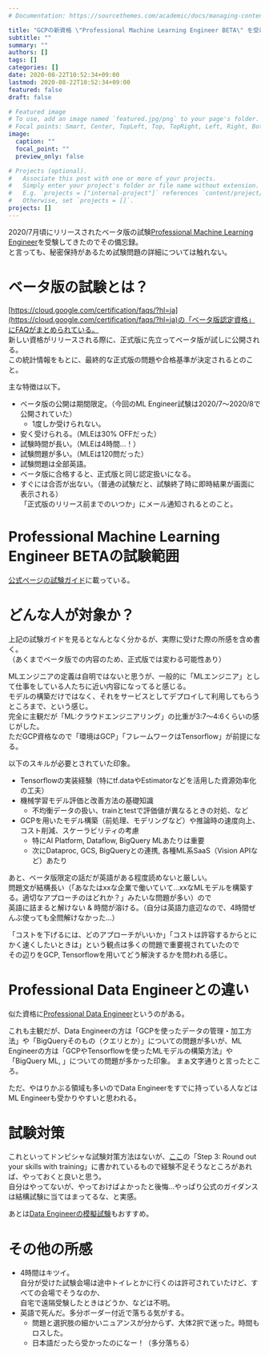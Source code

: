 ```yaml
---
# Documentation: https://sourcethemes.com/academic/docs/managing-content/

title: "GCPの新資格 \"Professional Machine Learning Engineer BETA\" を受けてきた"
subtitle: ""
summary: ""
authors: []
tags: []
categories: []
date: 2020-08-22T10:52:34+09:00
lastmod: 2020-08-22T10:52:34+09:00
featured: false
draft: false

# Featured image
# To use, add an image named `featured.jpg/png` to your page's folder.
# Focal points: Smart, Center, TopLeft, Top, TopRight, Left, Right, BottomLeft, Bottom, BottomRight.
image:
  caption: ""
  focal_point: ""
  preview_only: false

# Projects (optional).
#   Associate this post with one or more of your projects.
#   Simply enter your project's folder or file name without extension.
#   E.g. `projects = ["internal-project"]` references `content/project/deep-learning/index.md`.
#   Otherwise, set `projects = []`.
projects: []
---
```


2020/7月頃にリリースされたベータ版の試験[Professional Machine Learning Engineer](https://cloud.google.com/certification/machine-learning-engineer)を受験してきたのでその備忘録。  
と言っても、秘密保持があるため試験問題の詳細については触れない。


# ベータ版の試験とは？

[https://cloud.google.com/certification/faqs/?hl=ja](https://cloud.google.com/certification/faqs/?hl=ja)の「ベータ版認定資格」にFAQがまとめられている。  
新しい資格がリリースされる際に、正式版に先立ってベータ版が試しに公開される。  
この統計情報をもとに、最終的な正式版の問題や合格基準が決定されるとのこと。

主な特徴は以下。

* ベータ版の公開は期間限定。（今回のML Engineer試験は2020/7〜2020/8で公開されていた）
  - 1度しか受けられない。
* 安く受けられる。（MLEは30% OFFだった）
* 試験時間が長い。（MLEは4時間...！）
* 試験問題が多い。（MLEは120問だった）
* 試験問題は全部英語。
* ベータ版に合格すると、正式版と同じ認定扱いになる。
* すぐには合否が出ない。（普通の試験だと、試験終了時に即時結果が画面に表示される）  
  「正式版のリリース前までのいつか」にメール通知されるとのこと。


# Professional Machine Learning Engineer BETAの試験範囲

[公式ページの試験ガイド](https://cloud.google.com/certification/guides/machine-learning-engineer)に載っている。


# どんな人が対象か？

上記の試験ガイドを見るとなんとなく分かるが、実際に受けた際の所感を含め書く。  
（あくまでベータ版での内容のため、正式版では変わる可能性あり）

MLエンジニアの定義は自明ではないと思うが、一般的に「MLエンジニア」として仕事をしている人たちに近い内容になってると感じる。  
モデルの構築だけではなく、それをサービスとしてデプロイして利用してもらうところまで、という感じ。  
完全に主観だが「ML:クラウドエンジニアリング」の比重が3:7〜4:6くらいの感じがした。  
ただGCP資格なので「環境はGCP」「フレームワークはTensorflow」が前提になる。

以下のスキルが必要とされていた印象。

* Tensorflowの実装経験（特にtf.dataやEstimatorなどを活用した資源効率化の工夫）
* 機械学習モデル評価と改善方法の基礎知識
  - 不均衡データの扱い、trainとtestで評価値が異なるときの対処、など
* GCPを用いたモデル構築（前処理、モデリングなど）や推論時の速度向上、コスト削減、スケーラビリティの考慮
  - 特にAI Platform, Dataflow, BigQuery MLあたりは重要
  - 次にDataproc, GCS, BigQueryとの連携, 各種ML系SaaS（Vision APIなど）あたり

あと、ベータ版限定の話だが英語がある程度読めないと厳しい。  
問題文が結構長い（「あなたはxxな企業で働いていて...xxなMLモデルを構築する。適切なアプローチのはどれか？」みたいな問題が多い）ので  
英語に詰まると解けない & 時間が溶ける。（自分は英語力底辺なので、4時間ぜんぶ使っても全問解けなかった...）

「コストを下げるには、どのアプローチがいいか」「コストは許容するからとにかく速くしたいときは」という観点は多くの問題で重要視されていたので  
その辺りをGCP, Tensorflowを用いてどう解決するかを問われる感じ。


# Professional Data Engineerとの違い

似た資格に[Professional Data Engineer](https://cloud.google.com/certification/data-engineer?hl=ja)というのがある。

これも主観だが、Data Engineerの方は「GCPを使ったデータの管理・加工方法」や「BigQueryそのもの（クエリとか）」についての問題が多いが、ML Engineerの方は「GCPやTensorflowを使ったMLモデルの構築方法」や「BigQuery ML, 」についての問題が多かった印象。 
まぁ文字通りと言ったところ。

ただ、やはりかぶる領域も多いのでData Engineerをすでに持っている人などはML Engineerも受かりやすいと思われる。


# 試験対策

これといってドンピシャな試験対策方法はないが、[ここ](https://cloud.google.com/certification/machine-learning-engineer)の「Step 3: Round out your skills with training」に書かれているもので経験不足そうなところがあれば、やっておくと良いと思う。  
自分はやってないが、やっておけばよかったと後悔...やっぱり公式のガイダンスは結構試験に当てはまってるな、と実感。
  
あとは[Data Engineerの模擬試験](https://cloud.google.com/certification/practice-exam/data-engineer?hl=ja)もおすすめ。


# その他の所感

* 4時間はキツイ。  
  自分が受けた試験会場は途中トイレとかに行くのは許可されていたけど、すべての会場でそうなのか、  
  自宅で遠隔受験したときはどうか、などは不明。
* 英語で死んだ。多分ボーダー付近で落ちる気がする。
  - 問題と選択肢の細かいニュアンスが分からず、大体2択で迷った。時間もロスした。
  - 日本語だったら受かったのになー！（多分落ちる）
